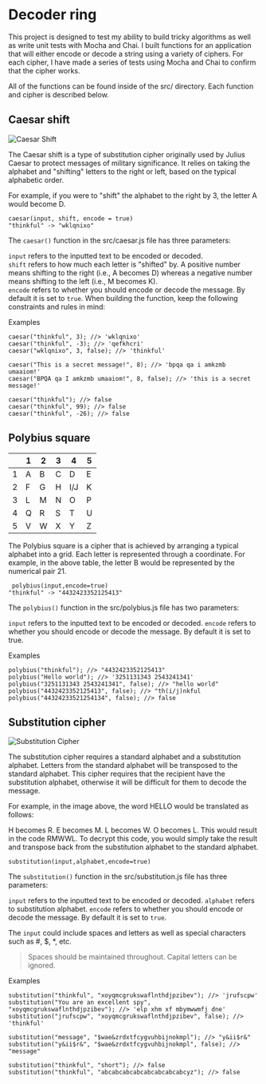 
#  Decoder ring
This project is designed to test my ability to build tricky algorithms as well as write unit tests with Mocha and Chai. I built functions for an application that will either encode or decode a string using a variety of ciphers. For each cipher, I have made a series of tests using Mocha and Chai to confirm that the cipher works.

All of the functions can be found inside of the src/ directory. Each function and cipher is described below.

## Caesar shift
![Caesar Shift](https://res.cloudinary.com/strive/image/upload/w_1000,h_1000,c_limit/7a945612b738d811880b0244ee5ec0a2-image.png)

The Caesar shift is a type of substitution cipher originally used by Julius Caesar to protect messages of military significance. It relies on taking the alphabet and "shifting" letters to the right or left, based on the typical alphabetic order.


For example, if you were to "shift" the alphabet to the right by 3, the letter A would become D.

    caesar(input, shift, encode = true)
    "thinkful" -> "wklqnixo"

The `caesar()` function in the src/caesar.js file has three parameters:

`input` refers to the inputted text to be encoded or decoded.  
`shift` refers to how much each letter is "shifted" by. A positive number means shifting to the right (i.e., A becomes D) whereas a negative number means shifting to the left (i.e., M becomes K).  
`encode` refers to whether you should encode or decode the message. By default it is set to `true`.
When building the function, keep the following constraints and rules in mind:  

Examples

    caesar("thinkful", 3); //> 'wklqnixo'
    caesar("thinkful", -3); //> 'qefkhcri'
    caesar("wklqnixo", 3, false); //> 'thinkful'
    
    caesar("This is a secret message!", 8); //> 'bpqa qa i amkzmb umaaiom!'
    caesar("BPQA qa I amkzmb umaaiom!", 8, false); //> 'this is a secret message!'
    
    caesar("thinkful"); //> false
    caesar("thinkful", 99); //> false
    caesar("thinkful", -26); //> false

## Polybius square
| |1|2	|3|	4|	5|
|--|--|--|--|--|--|
|1|	A|	B|	C|	D|	E|
|2|	F|	G|	H|	I/J|K|
|3|	L|	M|	N|	O|	P|
|4|	Q|	R|	S|	T|	U|
|5|	V|	W|	X|	Y|	Z|

The Polybius square is a cipher that is achieved by arranging a typical alphabet into a grid. Each letter is represented through a coordinate. For example, in the above table, the letter B would be represented by the numerical pair 21.

     polybius(input,encode=true)
    "thinkful" -> "4432423352125413"

The `polybius()` function in the src/polybius.js file has two parameters:

`input` refers to the inputted text to be encoded or decoded.
`encode` refers to whether you should encode or decode the message. By default it is set to true.

Examples

    polybius("thinkful"); //> "4432423352125413"
    polybius("Hello world"); //> '3251131343 2543241341'
    polybius("3251131343 2543241341", false); //> "hello world"
    polybius("4432423352125413", false); //> "th(i/j)nkful
    polybius("44324233521254134", false); //> false

## Substitution cipher
![Substitution Cipher](https://res.cloudinary.com/strive/image/upload/w_1000,h_1000,c_limit/19c12a6ee38ceddd82d75e12edf53189-image.png)

The substitution cipher requires a standard alphabet and a substitution alphabet. Letters from the standard alphabet will be transposed to the standard alphabet. This cipher requires that the recipient have the substitution alphabet, otherwise it will be difficult for them to decode the message.

For example, in the image above, the word HELLO would be translated as follows:

H becomes R.
E becomes M.
L becomes W.
O becomes L.
This would result in the code RMWWL. To decrypt this code, you would simply take the result and transpose back from the substitution alphabet to the standard alphabet.

    substitution(input,alphabet,encode=true)

The `substitution()` function in the src/substitution.js file has three parameters:

`input` refers to the inputted text to be encoded or decoded.
`alphabet` refers to substitution alphabet.
`encode` refers to whether you should encode or decode the message. By default it is set to `true`.

The `input` could include spaces and letters as well as special characters such as #, $, *, etc.
>Spaces should be maintained throughout.
>Capital letters can be ignored.  

Examples

    substitution("thinkful", "xoyqmcgrukswaflnthdjpzibev"); //> 'jrufscpw'
    substitution("You are an excellent spy", "xoyqmcgrukswaflnthdjpzibev"); //> 'elp xhm xf mbymwwmfj dne'
    substitution("jrufscpw", "xoyqmcgrukswaflnthdjpzibev", false); //> 'thinkful'
    
    substitution("message", "$wae&zrdxtfcygvuhbijnokmpl"); //> "y&ii$r&"
    substitution("y&ii$r&", "$wae&zrdxtfcygvuhbijnokmpl", false); //> "message"
    
    substitution("thinkful", "short"); //> false
    substitution("thinkful", "abcabcabcabcabcabcabcabcyz"); //> false
